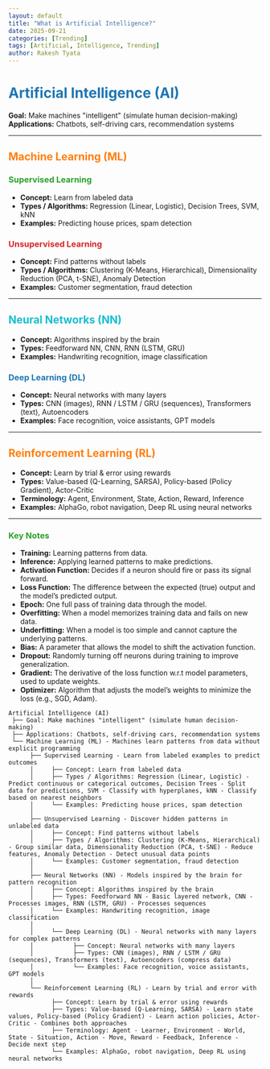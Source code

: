 ```yaml
---
layout: default
title: "What is Artificial Intelligence?"
date: 2025-09-21
categories: [Trending]
tags: [Artificial, Intelligence, Trending]
author: Rakesh Tyata
---
```


# <span style="color:#1f77b4;">Artificial Intelligence (AI)</span>

**Goal:** Make machines "intelligent" (simulate human decision-making)  
**Applications:** Chatbots, self-driving cars, recommendation systems

---

## <span style="color:#ff7f0e;">Machine Learning (ML)</span>

### <span style="color:#2ca02c;">Supervised Learning</span>

- **Concept:** Learn from labeled data
- **Types / Algorithms:** Regression (Linear, Logistic), Decision Trees, SVM, kNN
- **Examples:** Predicting house prices, spam detection

### <span style="color:#d62728;">Unsupervised Learning</span>

- **Concept:** Find patterns without labels
- **Types / Algorithms:** Clustering (K-Means, Hierarchical), Dimensionality Reduction (PCA, t-SNE), Anomaly Detection
- **Examples:** Customer segmentation, fraud detection

---

## <span style="color:#17becf;">Neural Networks (NN)</span>

- **Concept:** Algorithms inspired by the brain
- **Types:** Feedforward NN, CNN, RNN (LSTM, GRU)
- **Examples:** Handwriting recognition, image classification

### <span style="color:#1f77b4;">Deep Learning (DL)</span>

- **Concept:** Neural networks with many layers
- **Types:** CNN (images), RNN / LSTM / GRU (sequences), Transformers (text), Autoencoders
- **Examples:** Face recognition, voice assistants, GPT models

---

## <span style="color:#ff7f0e;">Reinforcement Learning (RL)</span>

- **Concept:** Learn by trial & error using rewards
- **Types:** Value-based (Q-Learning, SARSA), Policy-based (Policy Gradient), Actor-Critic
- **Terminology:** Agent, Environment, State, Action, Reward, Inference
- **Examples:** AlphaGo, robot navigation, Deep RL using neural networks

---

### <span style="color:#2ca02c;">Key Notes</span>

- **Training:** Learning patterns from data.
- **Inference:** Applying learned patterns to make predictions.
- **Activation Function:** Decides if a neuron should fire or pass its signal forward.
- **Loss Function:** The difference between the expected (true) output and the model’s predicted output.
- **Epoch:** One full pass of training data through the model.
- **Overfitting:** When a model memorizes training data and fails on new data.
- **Underfitting:** When a model is too simple and cannot capture the underlying patterns.
- **Bias:** A parameter that allows the model to shift the activation function.
- **Dropout:** Randomly turning off neurons during training to improve generalization.
- **Gradient:** The derivative of the loss function w.r.t model parameters, used to update weights.
- **Optimizer:** Algorithm that adjusts the model’s weights to minimize the loss (e.g., SGD, Adam).

```
Artificial Intelligence (AI)
 ├── Goal: Make machines "intelligent" (simulate human decision-making)
 ├── Applications: Chatbots, self-driving cars, recommendation systems
 └── Machine Learning (ML) - Machines learn patterns from data without explicit programming
      ├── Supervised Learning - Learn from labeled examples to predict outcomes
      │     ├── Concept: Learn from labeled data
      │     ├── Types / Algorithms: Regression (Linear, Logistic) - Predict continuous or categorical outcomes, Decision Trees - Split data for predictions, SVM - Classify with hyperplanes, kNN - Classify based on nearest neighbors
      │     └── Examples: Predicting house prices, spam detection
      │
      ├── Unsupervised Learning - Discover hidden patterns in unlabeled data
      │     ├── Concept: Find patterns without labels
      │     ├── Types / Algorithms: Clustering (K-Means, Hierarchical) - Group similar data, Dimensionality Reduction (PCA, t-SNE) - Reduce features, Anomaly Detection - Detect unusual data points
      │     └── Examples: Customer segmentation, fraud detection
      │
      ├── Neural Networks (NN) - Models inspired by the brain for pattern recognition
      │     ├── Concept: Algorithms inspired by the brain
      │     ├── Types: Feedforward NN - Basic layered network, CNN - Processes images, RNN (LSTM, GRU) - Processes sequences
      │     └── Examples: Handwriting recognition, image classification
      │
      │     └── Deep Learning (DL) - Neural networks with many layers for complex patterns
      │           ├── Concept: Neural networks with many layers
      │           ├── Types: CNN (images), RNN / LSTM / GRU (sequences), Transformers (text), Autoencoders (compress data)
      │           └── Examples: Face recognition, voice assistants, GPT models
      │
      └── Reinforcement Learning (RL) - Learn by trial and error with rewards
            ├── Concept: Learn by trial & error using rewards
            ├── Types: Value-based (Q-Learning, SARSA) - Learn state values, Policy-based (Policy Gradient) - Learn action policies, Actor-Critic - Combines both approaches
            ├── Terminology: Agent - Learner, Environment - World, State - Situation, Action - Move, Reward - Feedback, Inference - Decide next step
            └── Examples: AlphaGo, robot navigation, Deep RL using neural networks
```
